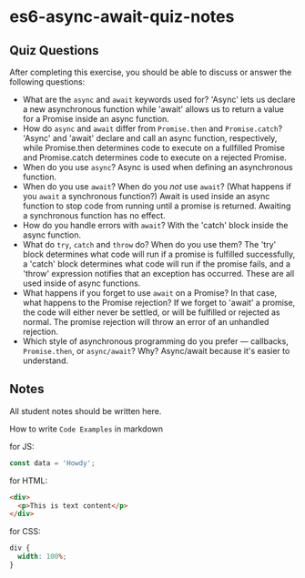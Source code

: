# es6-async-await-quiz-notes

## Quiz Questions

After completing this exercise, you should be able to discuss or answer the following questions:

- What are the `async` and `await` keywords used for?
  'Async' lets us declare a new asynchronous function while 'await' allows us to return a value for a Promise inside an async function.
- How do `async` and `await` differ from `Promise.then` and `Promise.catch`?
  'Async' and 'await' declare and call an async function, respectively, while Promise.then determines code to execute on a fullfilled Promise and Promise.catch determines code to execute on a rejected Promise.
- When do you use `async`?
  Async is used when defining an asynchronous function.
- When do you use `await`? When do you _not_ use `await`? (What happens if you `await` a synchronous function?)
  Await is used inside an async function to stop code from running until a promise is returned. Awaiting a synchronous function has no effect.
- How do you handle errors with `await`?
  With the 'catch' block inside the async function.
- What do `try`, `catch` and `throw` do? When do you use them?
  The 'try' block determines what code will run if a promise is fulfilled successfully, a 'catch' block determines what code will run if the promise fails, and a 'throw' expression notifies that an exception has occurred. These are all used inside of async functions.
- What happens if you forget to use `await` on a Promise? In that case, what happens to the Promise rejection?
  If we forget to 'await' a promise, the code will either never be settled, or will be fulfilled or rejected as normal. The promise rejection will throw an error of an unhandled rejection.
- Which style of asynchronous programming do you prefer — callbacks, `Promise.then`, or `async/await`? Why?
  Async/await because it's easier to understand.

## Notes

All student notes should be written here.

How to write `Code Examples` in markdown

for JS:

```javascript
const data = 'Howdy';
```

for HTML:

```html
<div>
  <p>This is text content</p>
</div>
```

for CSS:

```css
div {
  width: 100%;
}
```
